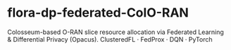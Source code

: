 # flora-dp-federated-ColO-RAN
Colosseum-based O-RAN slice resource allocation via Federated Learning &amp; Differential Privacy (Opacus). ClusteredFL · FedProx · DQN · PyTorch
